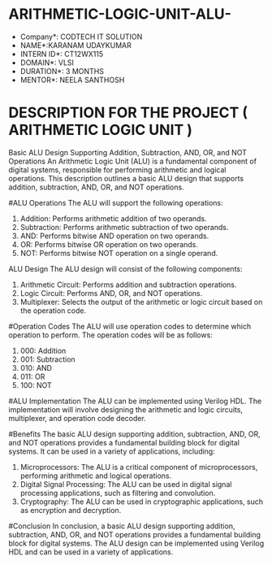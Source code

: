 # ARITHMETIC-LOGIC-UNIT-ALU-
* Company*: CODTECH IT SOLUTION
* NAME*:KARANAM UDAYKUMAR
* INTERN ID*: CT12WX115
* DOMAIN*: VLSI
* DURATION*: 3 MONTHS
* MENTOR*: NEELA SANTHOSH




# DESCRIPTION FOR THE PROJECT ( ARITHMETIC LOGIC UNIT )


Basic ALU Design Supporting Addition, Subtraction, AND, OR, and NOT Operations
An Arithmetic Logic Unit (ALU) is a fundamental component of digital systems, responsible for performing arithmetic and logical operations. This description outlines a basic ALU design that supports addition, subtraction, AND, OR, and NOT operations.

#ALU Operations
The ALU will support the following operations:

1. Addition: Performs arithmetic addition of two operands.
2. Subtraction: Performs arithmetic subtraction of two operands.
3. AND: Performs bitwise AND operation on two operands.
4. OR: Performs bitwise OR operation on two operands.
5. NOT: Performs bitwise NOT operation on a single operand.

ALU Design
The ALU design will consist of the following components:

1. Arithmetic Circuit: Performs addition and subtraction operations.
2. Logic Circuit: Performs AND, OR, and NOT operations.
3. Multiplexer: Selects the output of the arithmetic or logic circuit based on the operation code.

#Operation Codes
The ALU will use operation codes to determine which operation to perform. The operation codes will be as follows:

1. 000: Addition
2. 001: Subtraction
3. 010: AND
4. 011: OR
5. 100: NOT

#ALU Implementation
The ALU can be implemented using Verilog HDL. The implementation will involve designing the arithmetic and logic circuits, multiplexer, and operation code decoder.

#Benefits
The basic ALU design supporting addition, subtraction, AND, OR, and NOT operations provides a fundamental building block for digital systems. It can be used in a variety of applications, including:

1. Microprocessors: The ALU is a critical component of microprocessors, performing arithmetic and logical operations.
2. Digital Signal Processing: The ALU can be used in digital signal processing applications, such as filtering and convolution.
3. Cryptography: The ALU can be used in cryptographic applications, such as encryption and decryption.

#Conclusion
In conclusion, a basic ALU design supporting addition, subtraction, AND, OR, and NOT operations provides a fundamental building block for digital systems. The ALU design can be implemented using Verilog HDL and can be used in a variety of applications.
